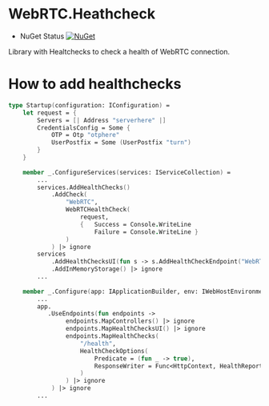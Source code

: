 # WebRTC.Heathcheck

* NuGet Status [![NuGet](https://buildstats.info/nuget/WebRTC.Healthcheck?includePreReleases=true)](https://www.nuget.org/packages/WebRTC.Healthcheck)

Library with Healtchecks to check a health of WebRTC connection.

# How to add healthchecks

```fsharp
type Startup(configuration: IConfiguration) =
    let request = {
        Servers = [| Address "serverhere" |]
        CredentialsConfig = Some {
            OTP = Otp "otphere"
            UserPostfix = Some (UserPostfix "turn")
        }
    }
    
    member _.ConfigureServices(services: IServiceCollection) =
        ...
        services.AddHealthChecks()
            .AddCheck(
                "WebRTC",
                WebRTCHealthCheck(
                    request,
                    {   Success = Console.WriteLine
                        Failure = Console.WriteLine }
                )
            ) |> ignore
        services
            .AddHealthChecksUI(fun s -> s.AddHealthCheckEndpoint("WebRTC", "/health") |> ignore)
            .AddInMemoryStorage() |> ignore
        ...
        
    member _.Configure(app: IApplicationBuilder, env: IWebHostEnvironment) =
        ...
        app.
           .UseEndpoints(fun endpoints ->
                endpoints.MapControllers() |> ignore
                endpoints.MapHealthChecksUI() |> ignore
                endpoints.MapHealthChecks(
                    "/health",
                    HealthCheckOptions(
                        Predicate = (fun _ -> true),
                        ResponseWriter = Func<HttpContext, HealthReport, Task>(fun (context) (c: HealthReport) -> UIResponseWriter.WriteHealthCheckUIResponse(context, c))
                    )
                ) |> ignore
            ) |> ignore
        ...
```
